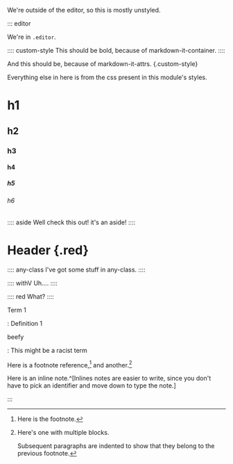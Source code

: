 <style>
	.custom-style {
		font-weight: 700;
	}
</style>

We're outside of the editor, so this is mostly unstyled.

::: editor

We're in `.editor`.

:::: custom-style
This should be bold, because of markdown-it-container.
::::

And this should be, because of markdown-it-attrs. {.custom-style}

Everything else in here is from the css present in this module's styles.

# h1
## h2
### h3
#### h4
##### h5
###### h6

:::: aside
Well check this out! it's an aside!
::::

# Header {.red}

:::: any-class
I've got some stuff in any-class.
::::

:::: withV
Uh....
::::

:::: red
What?
::::

Term 1

:   Definition 1

beefy

: This might be a racist term

Here is a footnote reference,[^1] and another.[^longnote]

[^1]: Here is the footnote.

[^longnote]: Here's one with multiple blocks.

    Subsequent paragraphs are indented to show that they
belong to the previous footnote.

Here is an inline note.^[Inlines notes are easier to write, since
you don't have to pick an identifier and move down to type the
note.]

:::